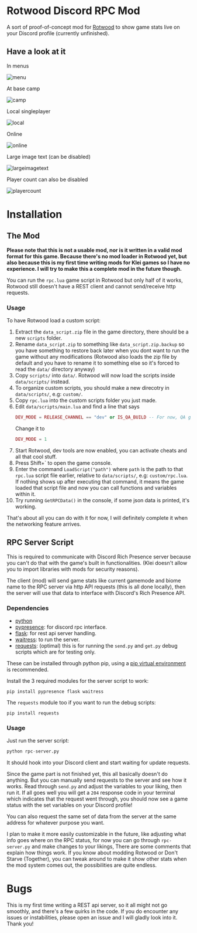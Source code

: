 # Rotwood Discord RPC Mod
A sort of proof-of-concept mod for [Rotwood](https://store.steampowered.com/app/2015270/Rotwood/) to show game stats live on your Discord profile (currently unfinished).

## Have a look at it

In menus

![menu](images/menu.png)

At base camp 

![camp](images/camp.png)

Local singleplayer

![local](images/local.png)

Online

![online](images/full%20online%203%20of%204.png)

Large image text (can be disabled)

![largeimagetext](images/full%20online%203%20of%204%20with%20large%20image%20tooltip.png)

Player count can also be disabled

![playercount](images/online%20without%20player%20count.png)

# Installation
## The Mod

**Please note that this is not a usable mod, nor is it written in a valid mod format for this game. Because there's no mod loader in Rotwood yet, but also because this is my first time writing mods for Klei games so I have no experience. I will try to make this a complete mod in the future though.**

You can run the `rpc.lua` game script in Rotwood but only half of it works, Rotwood still doesn't have a REST client and cannot send/receive http requests.

### Usage
To have Rotwood load a custom script:
1. Extract the `data_script.zip` file in the game directory, there should be a new `scripts` folder.
2. Rename `data_script.zip` to something like `data_script.zip.backup` so you have something to restore back later when you dont want to run the game without any modifications (Rotwood also loads the zip file by default and you have to rename it to something else so it's forced to read the `data/` directory anyway)
3. Copy `scripts/` into `data/`. Rotwood will now load the scripts inside `data/scripts/` instead.
4. To organize custom scripts, you should make a new direcotry in `data/scripts/`, e.g: `custom/`.
5. Copy `rpc.lua` into the custom scripts folder you just made.
6. Edit `data/scripts/main.lua` and find a line that says
    ```lua
    DEV_MODE = RELEASE_CHANNEL == "dev" or IS_QA_BUILD -- For now, QA gets debug tools everywhere.
    ```
    Change it to
    ```lua
    DEV_MODE = 1
    ```
7. Start Rotwood, dev tools are now enabled, you can activate cheats and all that cool stuff.
8. Press Shift+\` to open the game console.
9. Enter the command `LoadScript("path")` where `path` is the path to that `rpc.lua` script file earlier, relative to `data/scripts/`, e.g: `custom/rpc.lua`. If nothing shows up after executing that command, it means the game loaded that script file and now you can call functions and variables within it.
10. Try running `GetRPCData()` in the console, if some json data is printed, it's working.

That's about all you can do with it for now, I will definitely complete it when the networking feature arrives.

## RPC Server Script
This is required to communicate with Discord Rich Presence server because you can't do that with the game's built in functionalities. (Klei doesn't allow you to import libraries with mods for security reasons).

The client (mod) will send game stats like current gamemode and biome name to the RPC server via http API requests (this is all done locally), then the server will use that data to interface with Discord's Rich Presence API.

### Dependencies
- [python](https://www.python.org/)
- [pypresence](https://pypi.org/project/pypresence/): for discord rpc interface.
- [flask](https://flask.palletsprojects.com/en/3.0.x/): for rest api server handling.
- [waitress](https://pypi.org/project/waitress/): to run the server.
- [requests](https://pypi.org/project/requests/): (optimal) this is for running the `send.py` and `get.py` debug scripts which are for testing only.

These can be installed through python pip, using a [pip virtual environment](https://packaging.python.org/en/latest/guides/installing-using-pip-and-virtual-environments/) is recommended.

Install the 3 required modules for the server script to work:

```shell
pip install pypresence flask waitress
```

The `requests` module too if you want to run the debug scripts:

```shell
pip install requests
```

### Usage

Just run the server script:

```py
python rpc-server.py
```

It should hook into your Discord client and start waiting for update requests.

Since the game part is not finished yet, this all basically doesn't do anything. But you can manually send requests to the server and see how it works. Read through `send.py` and adjust the variables to your liking, then run it. If all goes well you will get a `204` response code in your terminal which indicates that the request went through, you should now see a game status with the set variables on your Discord profile!

You can also request the same set of data from the server at the same address for whatever purpose you want.

I plan to make it more easily customizable in the future, like adjusting what info goes where on the RPC status, for now you can go through `rpc-server.py` and make changes to your likings, There are some comments that explain how things work. If you know about modding Rotwood or Don't Starve (Together), you can tweak around to make it show other stats when the mod system comes out, the possibilities are quite endless.

# Bugs

This is my first time writing a REST api server, so it all might not go smoothly, and there's a few quirks in the code. If you do encounter any issues or instabilities, please open an issue and I will gladly look into it. Thank you!
